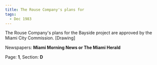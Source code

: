 ```yaml
---  
title: The Rouse Company's plans for  
tags:  
  - Dec 1983  
---  
```

  
The Rouse Company's plans for the Bayside project are approved by the Miami City Commission. [Drawing]  
  
Newspapers: **Miami Morning News or The Miami Herald**  
  
Page: **1**, Section: **D** 
